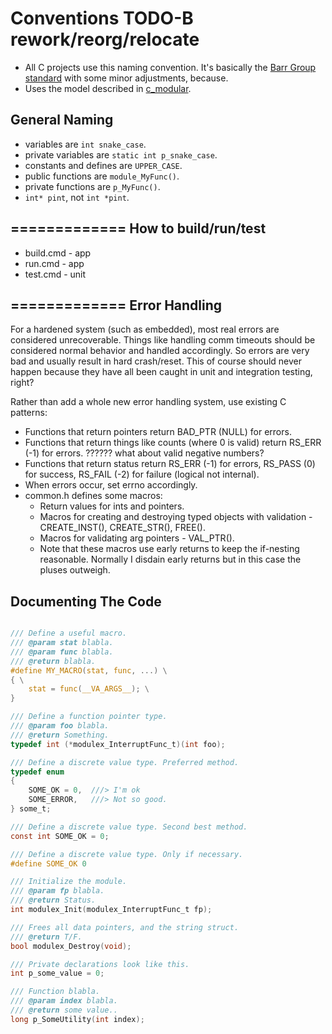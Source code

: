 
# Conventions TODO-B rework/reorg/relocate
- All C projects use this naming convention. It's basically the
  [Barr Group standard](https://barrgroup.com/embedded-systems/books/embedded-c-coding-standard) with some minor adjustments, because.
- Uses the model described in [c_modular](https://github.com/cepthomas/c_modular).

## General Naming
  - variables are `int snake_case`.
  - private variables are `static int p_snake_case`.
  - constants and defines are `UPPER_CASE`.
  - public functions are `module_MyFunc()`.
  - private functions are `p_MyFunc()`.
  - `int* pint`, not `int *pint`.

## ============= How to build/run/test
- build.cmd - app
- run.cmd - app
- test.cmd - unit



## ============= Error Handling
For a hardened system (such as embedded), most real errors are considered unrecoverable. Things like handling comm timeouts should be considered
normal behavior and handled accordingly. So errors are very bad and usually result in hard crash/reset. This of course should never
happen because they have all been caught in unit and integration testing, right?

Rather than add a whole new error handling system, use existing C patterns:
- Functions that return pointers return BAD_PTR (NULL) for errors.
- Functions that return things like counts (where 0 is valid) return RS_ERR (-1) for errors. ?????? what about valid negative numbers?
- Functions that return status return RS_ERR (-1) for errors, RS_PASS (0) for success, RS_FAIL (-2) for failure (logical not internal).
- When errors occur, set errno accordingly.
- common.h defines some macros:
    - Return values for ints and pointers.
    - Macros for creating and destroying typed objects with validation - CREATE_INST(), CREATE_STR(), FREE().
    - Macros for validating arg pointers - VAL_PTR().
    - Note that these macros use early returns to keep the if-nesting reasonable. Normally I disdain early returns but in this case the pluses outweigh.


## Documenting The Code
``` C

/// Define a useful macro.
/// @param stat blabla.
/// @param func blabla.
/// @return blabla.
#define MY_MACRO(stat, func, ...) \
{ \
    stat = func(__VA_ARGS__); \
}

/// Define a function pointer type.
/// @param foo blabla.
/// @return Something.
typedef int (*modulex_InterruptFunc_t)(int foo);

/// Define a discrete value type. Preferred method.
typedef enum
{
    SOME_OK = 0,  ///> I'm ok
    SOME_ERROR,   ///> Not so good.
} some_t;

/// Define a discrete value type. Second best method.
const int SOME_OK = 0;

/// Define a discrete value type. Only if necessary.
#define SOME_OK 0

/// Initialize the module.
/// @param fp blabla.
/// @return Status.
int modulex_Init(modulex_InterruptFunc_t fp);

/// Frees all data pointers, and the string struct.
/// @return T/F.
bool modulex_Destroy(void);

/// Private declarations look like this.
int p_some_value = 0;

/// Function blabla.
/// @param index blabla.
/// @return some value..
long p_SomeUtility(int index);
```
